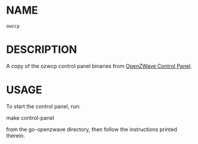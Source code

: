 NAME
====
	owzcp

DESCRIPTION
===========	
A copy of the ozwcp control panel binaries from [OpenZWave Control Panel](https://code.google.com/p/openzwave-control-panel/).

USAGE
=====
To start the control panel, run:

   make control-panel 

from the go-openzwave directory, then follow the instructions printed therein.

